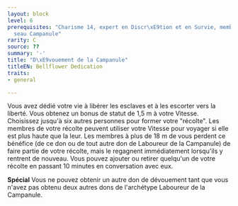 ```yaml
---
layout: block
level: 6
prerequisites: "Charisme 14, expert en Discr\xE9tion et en Survie, membre du r\xE9\
  seau Campanule"
rarity: C
source: ??
summary: '-'
title: "D\xE9vouement de la Campanule"
titleEN: Bellflower Dedication
traits:
- general

---
```


<p>Vous avez dédié votre vie à libérer les esclaves et à les escorter vers la liberté. Vous obtenez un bonus de statut de 1,5 m à votre Vitesse. Choisissez jusqu'à six autres personnes pour former votre "récolte". Les membres de votre récolte peuvent utiliser votre Vitesse pour voyager si elle est plus haute que la leur. Les membres à plus de 18 m de vous perdent ce bénéfice (de ce don ou de tout autre don de Laboureur de la Campanule) de faire partie de votre récolte, mais le regagnent immédiatement lorsqu'ils y rentrent de nouveau. Vous pouvez ajouter ou retirer quelqu'un de votre récolte en passant 10 minutes en conversation avec eux.</p>
<p><strong>Spécial</strong> Vous ne pouvez obtenir un autre don de dévouement tant que vous n'avez pas obtenu deux autres dons de l'archétype Laboureur de la Campanule.</p>